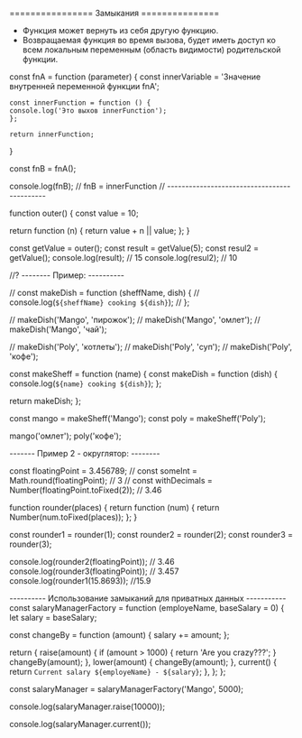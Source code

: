  ================ Замыкания ===============
- Функция может вернуть из себя другую функцию.
- Возвращаемая функция во время вызова, будет иметь доступ ко всем локальным переменным (область видимости) родительской функции.

const fnA = function (parameter) {
	const innerVariable = 'Значение внутренней переменной функции fnA';

	const innerFunction = function () {
	console.log('Это выхов innerFunction');
	};

	return innerFunction;
}

const fnB = fnA();

console.log(fnB); // fnB = innerFunction
// --------------------------------------------

function outer() {
  const value = 10;

  return function (n) {
    return value + n || value;
  };
}

const getValue = outer();
const result = getValue(5);
const resul2 = getValue();
console.log(result); // 15
console.log(resul2); // 10


//? -------- Пример: ----------

// const makeDish = function (sheffName, dish) {
//   console.log(`${sheffName} cooking ${dish}`);
// };

// makeDish('Mango', 'пирожок');
// makeDish('Mango', 'омлет');
// makeDish('Mango', 'чай');

// makeDish('Poly', 'котлеты');
// makeDish('Poly', 'суп');
// makeDish('Poly', 'кофе');

const makeSheff = function (name) {
  const makeDish = function (dish) {
    console.log(`${name} cooking ${dish}`);
  };

  return makeDish;
};

const mango = makeSheff('Mango');
const poly = makeSheff('Poly');

mango('омлет');
poly('кофе');

------- Пример 2 - округлятор: --------

const floatingPoint = 3.456789;
// const someInt = Math.round(floatingPoint); // 3
// const withDecimals = Number(floatingPoint.toFixed(2)); // 3.46

function rounder(places) {
  return function (num) {
    return Number(num.toFixed(places));
  };
}

const rounder1 = rounder(1);
const rounder2 = rounder(2);
const rounder3 = rounder(3);

console.log(rounder2(floatingPoint)); // 3.46
console.log(rounder3(floatingPoint)); // 3.457
console.log(rounder1(15.8693)); //15.9

---------- Использование замыканий для приватных данных -----------
const salaryManagerFactory = function (employeName, baseSalary = 0) {
  let salary = baseSalary;

  const changeBy = function (amount) {
    salary += amount;
  };

  return {
    raise(amount) {
      if (amount > 1000) {
        return 'Are you crazy???';
      }
      changeBy(amount);
    },
    lower(amount) {
      changeBy(amount);
    },
    current() {
      return `Current salary ${employeName} - ${salary}`;
    },
  };
};

const salaryManager = salaryManagerFactory('Mango', 5000);

console.log(salaryManager.raise(10000));

console.log(salaryManager.current());